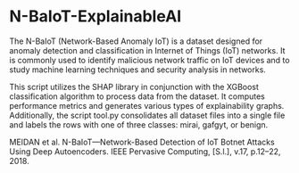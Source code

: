 # N-BaIoT-ExplainableAI

The N-BaIoT (Network-Based Anomaly IoT) is a dataset designed for anomaly detection and classification in Internet of Things (IoT) networks. It is commonly used to identify malicious network traffic on IoT devices and to study machine learning techniques and security analysis in networks.  

This script utilizes the SHAP library in conjunction with the XGBoost classification algorithm to process data from the dataset. It computes performance metrics and generates various types of explainability graphs. Additionally, the script tool.py consolidates all dataset files into a single file and labels the rows with one of three classes: mirai, gafgyt, or benign.


MEIDAN et al. N-BaIoT—Network-Based Detection of IoT Botnet Attacks Using Deep Autoencoders. IEEE Pervasive Computing, [S.l.], v.17, p.12–22, 2018.
